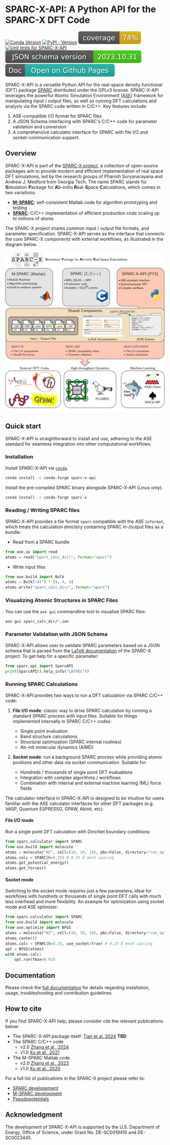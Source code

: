 # SPARC-X-API: A Python API for the SPARC-X DFT Code
<!-- [![Package](https://raw.githubusercontent.com/SPARC-X/SPARC-X-API/badges/badges/package.svg)](https://raw.githubusercontent.com/SPARC-X/SPARC-X-API/badges/badges/package.svg) -->
[![Conda Version](https://img.shields.io/conda/v/conda-forge/sparc-x-api)](https://anaconda.org/conda-forge/sparc-x-api)
[![PyPI - Version](https://img.shields.io/pypi/v/sparc-x-api)](https://pypi.org/project/sparc-x-api/)
[![Coverage](https://raw.githubusercontent.com/SPARC-X/SPARC-X-API/badges/badges/coverage.svg)](https://alchem0x2a.github.io/SPARC-X-API/test_coverage.html)
[![Unit tests for SPARC-X-API](https://github.com/SPARC-X/SPARC-X-API/actions/workflows/unit_test.yml/badge.svg)](https://github.com/SPARC-X/SPARC-X-API/actions/workflows/unit_test.yml)
[![JSON-API](https://raw.githubusercontent.com/SPARC-X/SPARC-X-API/badges/badges/api_version.svg)](https://raw.githubusercontent.com/SPARC-X/SPARC-X-API/master/sparc/sparc_json_api/parameters.json)
[![Doc](https://raw.githubusercontent.com/SPARC-X/SPARC-X-API/badges/badges/doc.svg)](https://sparc-x.github.io/SPARC-X-API/)


SPARC-X-API is a versatile Python API for the real-space density
functional (DFT) package [SPARC](https://github.com/SPARC-X/SPARC)
distributed under the GPLv3 license.  SPARC-X-API leverages the
powerful Atomic Simulation Environment
([ASE](https://wiki.fysik.dtu.dk/ase/)) framework for manipulating
input / output files, as well as running DFT calculations and analysis
via the SPARC code written in C/C++. Key features include:

1. ASE-compatible I/O format for SPARC files
2. A JSON Schema interfacing with SPARC's C/C++ code for parameter validation and conversion
3. A comprehensive calculator interface for SPARC with file I/O and socket-communication support.

## Overview

SPARC-X-API is part of the [SPARC-X
project](https://github.com/SPARC-X), a collection of open-source
packages aim to provide modern and efficient implementation of real
space DFT simulations, led by the research groups of Phanish
Suryanarayana and Andrew J. Medford from Georgia Tech. The name SPARC
stands for **S**imulation **P**ackage for **A**b-initio
**R**eal-**S**pace **C**alculations, which comes in two variations:
- [**M-SPARC**](https://github.com/SPARC-X/M-SPARC): self-consistent
  Matlab code for algorithm prototyping and testing
- [**SPARC**](https://github.com/SPARC-X/SPARC): C/C++ implementation
  of efficient production code scaling up to millions of atoms

The SPARC-X project shares common input / output file formats, and
parameter specification. SPARC-X-API serves as the interface that
connects the core SPARC-X components with external workflows, as
illustrated in the diagram below.

![Overview of SPARC-X-API](doc/img/fig_sparc_api_overview.svg)


## Quick start

SPARC-X-API is straightforward to install and use, adhering to the ASE
standard for seamless integration into other computational workflows.

### Installation

Install SPARC-X-API via
[`conda`](https://docs.conda.io/projects/conda/en/latest/index.html).
```bash
conda install -c conda-forge sparc-x-api
```

Install the pre-compiled SPARC binary alongside SPARC-X-API (Linux only).
```bash
conda install -c conda-forge sparc-x
```

### Reading / Writing SPARC files

SPARC-X-API provides a file format `sparc` compatible with the ASE
`ioformat`, which treats the calculation directory containing SPARC
in-/output files as a bundle:

- Read from a SPARC bundle
```python
from ase.io import read
atoms = read("sparc_calc_dir/", format="sparc")
```

- Write input files
```python
from ase.build import Bulk
atoms = Bulk("Al") * [4, 4, 4]
atoms.write("sparc_calc_dir/", format="sparc")
```

### Visualizing Atomic Structures in SPARC Files

You can use the `ase gui` commandline tool to visualize SPARC files:

```bash
ase gui sparc_calc_dir/*.ion
```

### Parameter Validation with JSON Schema

SPARC-X-API allows user to validate SPARC parameters based on a JSON
schema that is parsed from the [LaTeX
documentation](https://github.com/SPARC-X/SPARC/tree/master/doc) of
the SPARC-X project. To get help for a specific parameter:

```python
from sparc.api import SparcAPI
print(SparcAPI().help_info("LATVEC"))
```

### Running SPARC Calculations

SPARC-X-API provides two ways to run a DFT calculation via SPARC C/C++ code:

1. **File I/O mode**: classic way to drive SPARC calculation by
   running a standard SPARC process with input files. Suitable for
   things implemented internally in SPARC C/C++ codes:
   - Single point evaluation
   - Band structure calculations
   - Structural optimization (SPARC internal routines)
   - Ab-init molecular dynamics (AIMD)

2. **Socket mode**: run a background SPARC process while providing
   atomic positions and other data via socket communication. Suitable for:
   - Hundreds / thousands of single point DFT evaluations
   - Integration with complex algorithms / workflows
   - Combination with internal and external machine learning (ML)
     force fields

The calculator interface in SPARC-X-API is designed to be intuitive
for users familiar with the ASE calculator interfaces for other DFT
packages (e.g. VASP, Quantum ESPRESSO, GPAW, Abinit, etc):

#### File I/O mode

Run a single point DFT calculation with Dirichlet boundary conditions:
```python
from sparc.calculator import SPARC
from ase.build import molecule
atoms = molecule("H2", cell=(10, 10, 10), pbc=False, directory="run_sp")
atoms.calc = SPARC(h=0.25) # 0.25 Å mesh spacing
atoms.get_potential_energy()
atoms.get_forces()
```

#### Socket mode

Switching to the socket mode requires just a few parameters, ideal for
workflows with hundreds or thousands of single point DFT calls with
much less overhead and more flexibility. An example for optimization
using socket mode and ASE optimizer:

```python
from sparc.calculator import SPARC
from ase.build import molecule
from ase.optimize import BFGS
atoms = molecule("H2", cell=(10, 10, 10), pbc=False, directory="run_sp")
atoms.center()
atoms.calc = SPARC(h=0.25, use_socket=True) # 0.25 Å mesh spacing
opt = BFGS(atoms)
with atoms.calc:
    opt.run(fmax=0.01)
```

## Documentation
Please check the [full
documentation](https://sparc-x.github.io/SPARC-X-API) for details
regarding installation, usage, troubleshooting and contribution
guidelines.

## How to cite
If you find SPARC-X-API help, please consider cite the relevant
publications below:
- The SPARC-X-API package itself: [Tian et al. 2024]() **TBD**
- The SPARC C/C++ code
  - v2.0 [Zhang et al., 2024](https://doi.org/10.1016/j.simpa.2024.100649)
  - v1.0 [Xu et al., 2021](https://doi.org/10.1016/j.softx.2021.100709)
- The M-SPARC Matlab code
  - v2.0 [Zhang et al., 2023](https://doi.org/10.1016/j.softx.2022.101295)
  - v1.0 [Xu et al., 2020](https://doi.org/10.1016/j.softx.2020.100423)

For a full list of publications in the SPARC-X project please refer to:
- [SPARC developement](https://github.com/SPARC-X/SPARC?tab=readme-ov-file#6-citation)
- [M-SPARC development](https://github.com/SPARC-X/M-SPARC?tab=readme-ov-file#6-citation)
- [Pseudopotentials](https://github.com/SPARC-X/SPMS-psps?tab=readme-ov-file#citation)

## Acknowledgment
The development of SPARC-X-API is supported by the U.S. Department of
Energy, Office of Science, under Grant No. DE-SC0019410 and
DE-SC0023445.
